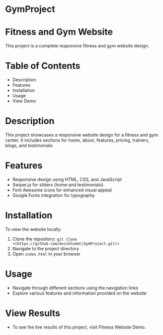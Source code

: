 # GymProject
# Fitness and Gym Website

This project is a complete responsive fitness and gym website design.

# Table of Contents
- Description
- Features
- Installation
- Usage
- View Demo

# Description
This project showcases a responsive website design for a fitness and gym center. It includes sections for home, about, features, pricing, trainers, blogs, and testimonials.

# Features
- Responsive design using HTML, CSS, and JavaScript
- Swiper.js for sliders (home and testimonials)
- Font Awesome icons for enhanced visual appeal
- Google Fonts integration for typography

# Installation
To view the website locally:
1. Clone the repository: `git clone <(https://github.com/AnishCodeC/GymProject.git)>`
2. Navigate to the project directory
3. Open `index.html` in your browser

# Usage
- Navigate through different sections using the navigation links
- Explore various features and information provided on the website

# View Results
- To see the live results of this project, visit Fitness Website Demo.

